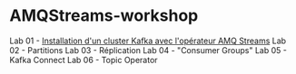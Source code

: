 # AMQStreams-workshop

Lab 01 - [Installation d'un cluster Kafka avec l'opérateur AMQ Streams](lab1.md)
Lab 02 - Partitions
Lab 03 - Réplication
Lab 04 - "Consumer Groups"
Lab 05 - Kafka Connect
Lab 06 - Topic Operator